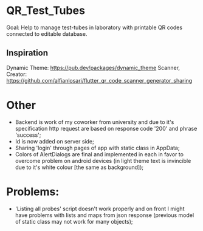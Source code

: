 # QR_Test_Tubes
Goal: Help to manage test-tubes in laboratory with printable QR codes connected to editable database.

## Inspiration

Dynamic Theme: https://pub.dev/packages/dynamic_theme
Scanner, Creator: https://github.com/alfianlosari/flutter_qr_code_scanner_generator_sharing

# Other

- Backend is work of my coworker from university and due to it's specification http request are based on response code '200' and phrase 'success';
- Id is now added on server side;
- Sharing 'login' through pages of app with static class in AppData;
- Colors of AlertDialogs are final and implemented in each in favor to overcome problem on android devices (in light theme text is invincible due to it's white colour [the same as background]);

# Problems:

- 'Listing all probes' script doesn't work properly and on front I might have problems with lists and maps from json response (previous model of static class may not work for many objects);
